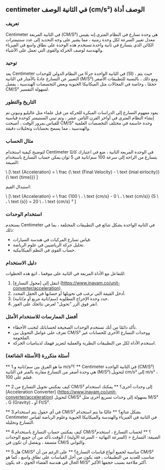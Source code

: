 ## centimeter في الثانية الوصف (cm/s²) الوصف أداة

### تعريف
Centimeter في الثانية المربعة (CM/S²) هي وحدة تسارع في النظام المتري.إنه يقيس معدل تغيير السرعة لكل وحدة زمنية ، مما يشير على وجه التحديد إلى عدد سنتيمترات الكائن الذي يتسارع في ثانية واحدة.تستخدم هذه الوحدة على نطاق واسع في الفيزياء والهندسة لوصف الحركة والقوى التي تعمل على الأشياء.

### توحيد
يعد Centimeter في الثانية الواحدة جزءًا من النظام الدولي للوحدات (SI) ، حيث يتم التعبير عن التسارع عادةً بالأمتار في الثانية (M/S²).ومع ذلك ، بالنسبة للتطبيقات الأصغر حجمًا ، وخاصة في المجالات مثل الميكانيكا الحيوية وبعض التخصصات الهندسية ، يفضل CM/S² لسهولة التفسير.

### التاريخ والتطور
يعود مفهوم التسارع إلى الدراسات المبكرة للحركة من قبل علماء مثل غاليليو ونيوتن.تم إنشاء النظام المتري في أواخر القرن الثامن عشر ، وتم تبني السنتيمتر كوحدة قياسية للقياس.بمرور الوقت ، أصبحت CM/S² وحدة حاسمة في مختلف التخصصات العلمية والهندسية ، مما يسمح بحسابات وتحليلات دقيقة.

### مثال الحساب
لتوضيح كيفية استخدام Centimeter في الوحدة المربعة الثانية ، ضع في اعتبارك كائنًا يتسارع من الراحة إلى سرعة 100 سم/ثانية في 5 ثوان.يمكن حساب التسارع باستخدام الصيغة:

\ [\ text {Acceleration} = \ frac {\ text {Final Velocity} - \ text {inial eirlocity}} {\ text {time}}} \]

استبدال القيم:

\ [\ text {Acceleration} = \ frac {100 \ ، \ text {cm/s} - 0 \ ، \ text {cm/s}} {5 \ ، \ text {s}} = 20 \ ، \ text {cm/s} ² \]

### استخدام الوحدات
يستخدم Centimeter في الثانية الواحدة بشكل شائع في التطبيقات المختلفة ، بما في ذلك:
- قياس تسارع المركبات في هندسة السيارات.
- تحليل حركة الرياضيين في علوم الرياضة.
- حساب القوى في النظم الميكانيكية.

### دليل الاستخدام
للتفاعل مع الأداة المربعة في الثانية على موقعنا ، اتبع هذه الخطوات:
1. انتقل إلى [محول التسارع] (https://www.inayam.co/unit-converter/acceleration).
2. أدخل القيمة التي ترغب في تحويلها أو حسابها في الحقل المحدد.
3. حدد وحدة الإخراج المطلوبة (سم/ثانية مربع أو م/ثانية).
4. انقر فوق الزر "تحويل" لعرض نتائجك على الفور.

### أفضل الممارسات للاستخدام الأمثل
- تأكد دائمًا من أنك تستخدم الوحدات الصحيحة لحساباتك لتجنب الأخطاء.
- تعرف على عوامل التحويل بين CM/S² ووحدات التسارع الأخرى للحسابات غير الملحومة.
- استخدم الأداة لكل من التطبيقات النظرية والعملية لتعزيز فهمك لديناميات الحركة.

### أسئلة متكررة (الأسئلة الشائعة)

** 1.ما هو الفرق بين سم/ثانية و m/s²؟ **
Centimeter في الثانية الواحدة (CM/S²) هي وحدة أصغر من التسارع مقارنة بالمتر في الثانية (M/S²).لتحويل cm/s² إلى m/s² ، قسّم على 100.

** 2.كيف يمكنني تحويل التسارع من CM/S² إلى وحدات أخرى؟ **
يمكنك استخدام [Acceleration Converter] (https://www.inayam.co/unit-converter/acceleration) لتحويل CM/S² بسهولة إلى وحدات تسريع أخرى مثل M/S² ، G (Gravity) ، أو Ft/S².

** 3.في أي حقول يتم استخدام CM/S² بشكل شائع؟ **
غالبًا ما يتم استخدام Centimeter في الثانية في الفيزياء والهندسة والميكانيكا الحيوية وعلوم الرياضة لقياس التسارع وتحليله.

** 4.كيف يمكنني حساب التسارع باستخدام CM/S²؟ **
لحساب التسارع ، استخدم الصيغة: التسارع = (السرعة النهائية - السرعة الأولية) / الوقت.تأكد من أن جميع الوحدات متسقة ، ويفضل أن تكون في CM/S والثواني.

** 5.هل CM/S² مناسبة لجميع أنواع قياسات التسارع؟ **
على الرغم من أن CM/S² مناسب للعديد من التطبيقات ، فقد يكون من أجل القياسات على نطاق واسع ، كما هو الحال في هندسة الفضاء الجوي ، قد يكون M/S² أكثر ملاءمة بسبب حجمها الأكبر.